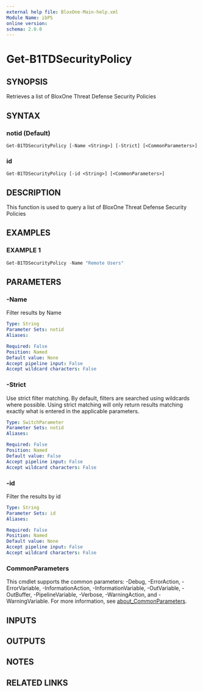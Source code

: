 ```yaml
---
external help file: BloxOne-Main-help.xml
Module Name: ibPS
online version:
schema: 2.0.0
---
```


# Get-B1TDSecurityPolicy

## SYNOPSIS
Retrieves a list of BloxOne Threat Defense Security Policies

## SYNTAX

### notid (Default)
```
Get-B1TDSecurityPolicy [-Name <String>] [-Strict] [<CommonParameters>]
```

### id
```
Get-B1TDSecurityPolicy [-id <String>] [<CommonParameters>]
```

## DESCRIPTION
This function is used to query a list of BloxOne Threat Defense Security Policies

## EXAMPLES

### EXAMPLE 1
```powershell
Get-B1TDSecurityPolicy -Name "Remote Users"
```

## PARAMETERS

### -Name
Filter results by Name

```yaml
Type: String
Parameter Sets: notid
Aliases:

Required: False
Position: Named
Default value: None
Accept pipeline input: False
Accept wildcard characters: False
```

### -Strict
Use strict filter matching.
By default, filters are searched using wildcards where possible.
Using strict matching will only return results matching exactly what is entered in the applicable parameters.

```yaml
Type: SwitchParameter
Parameter Sets: notid
Aliases:

Required: False
Position: Named
Default value: False
Accept pipeline input: False
Accept wildcard characters: False
```

### -id
Filter the results by id

```yaml
Type: String
Parameter Sets: id
Aliases:

Required: False
Position: Named
Default value: None
Accept pipeline input: False
Accept wildcard characters: False
```

### CommonParameters
This cmdlet supports the common parameters: -Debug, -ErrorAction, -ErrorVariable, -InformationAction, -InformationVariable, -OutVariable, -OutBuffer, -PipelineVariable, -Verbose, -WarningAction, and -WarningVariable. For more information, see [about_CommonParameters](http://go.microsoft.com/fwlink/?LinkID=113216).

## INPUTS

## OUTPUTS

## NOTES

## RELATED LINKS
